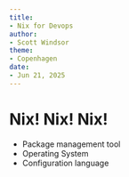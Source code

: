 ```yaml
---
title:
- Nix for Devops
author:
- Scott Windsor
theme:
- Copenhagen
date:
- Jun 21, 2025
---
```


# Nix! Nix! Nix!

- Package management tool
- Operating System
- Configuration language


